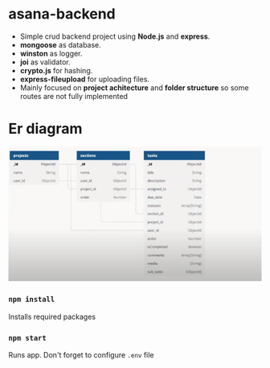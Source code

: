 # asana-backend

- Simple crud backend project using __Node.js__ and __express__. 
- __mongoose__ as database.
- __winston__ as logger.
- __joi__ as validator.
- __crypto.js__ for hashing.
- __express-fileupload__ for uploading files.
- Mainly focused on __project achitecture__ and __folder structure__  so some routes are not fully implemented 


# Er diagram 
![alt text](https://github.com/deKadir/asana-backend/blob/main/screenshots/er_diagram.png?raw=true)

### `npm install`
Installs required packages
### `npm start`
Runs app. Don't forget to configure  `.env` file



